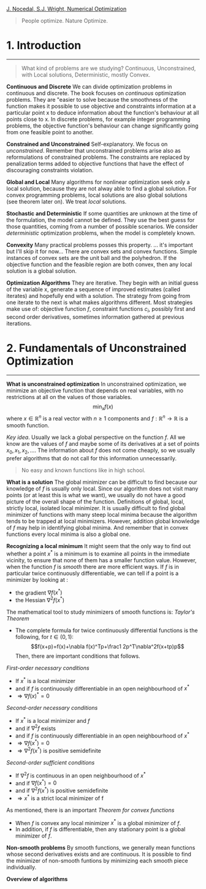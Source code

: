 [J. Nocedal, S.J. Wright, Numerical Optimization](https://www.math.uci.edu/~qnie/Publications/NumericalOptimization.pdf)

> People optimize. Nature Optimize.
# 1. Introduction
---
> What kind of problems are we studying?
> Continuous, Unconstrained, with Local solutions, Deterministic, mostly Convex.

**Continuous and Discrete**
We can divide optimization problems in continuous and discrete.
The book focuses on *continuous* optimization problems.
They are "easier to solve because the smoothness of the function makes it possible to use objective and constraints information at a particular point x to deduce information about the function's behaviour at all points close to x.
In discrete problems, for example integer programming problems, the objective function's behaviour can change significantly going from one feasible point to another.

**Constrained and Unconstrained**
Self-explanatory. We focus on *unconstrained*.
Remember that unconstrained problems arise also as reformulations of constrained problems. The constraints are replaced by penalization terms added to objective functions that have the effect of discouraging constraints violation.

**Global and Local**
Many algorithms for nonlinear optimization seek only a local solution, because they are not alway able to find a global solution.
For convex programming problems, local solutions are also global solutions (see theorem later on). We treat *local* solutions.

**Stochastic and Deterministic**
If some quantities are unknown at the time of the formulation, the model cannot be defined. They use the best guess for those quantities, coming from a number of possible scenarios.
We consider *deterministic* optimization problems, when the model is completely known.

**Convexity**
Many practical problems posses this property.
... it's important but I'll skip it for now...
There are convex sets and convex functions.
Simple instances of convex sets are the unit ball and the polyhedron.
If the objective function and the feasible region are both convex, then any local solution is a global solution.

**Optimization Algorithms**
They are iterative.
They begin with an initial guess of the variable x, generate a sequence of improved estimates (called iterates) and hopefully end with a solution.
The strategy from going from one iterate to the next is what makes algorithms different.
Most strategies make use of: objective function $f$, constraint functions $c_i$, possibly first and second order derivatives, sometimes information gathered at previous iterations.

# 2. Fundamentals of Unconstrained Optimization
---
**What is unconstrained optimization**
In unconstrained optimization, we minimize an objective function that depends on real variables, with no restrictions at all on the values of those variables.
$$\min_{x}f(x)$$
where $x\in\mathbb{R}^n$ is a real vector with $n\geq1$ components and $f:\mathbb{R}^n\rightarrow\mathbb{R}$ is a smooth function.

*Key idea*.
Usually we lack a global perspective on the function $f$. All we know are the values of $f$ and maybe some of its derivatives at a set of points $x_0,x_1,x_2,...$.
The information about $f$ does not come cheaply, so we usually prefer algorithms that do not call for this information unnecessarily.
> No easy and known functions like in high school.

**What is a solution**
The global minimizer can be difficult to find because our knowledge of $f$ is usually only local. Since our algorithm does not visit many points (or at least this is what we want), we usually do not have a good picture of the overall shape of the function.
Definitions of global, local, strictly local, isolated local minimizer.
It is usually difficult to find global minimizer of functions with many steep local minima because the algorithm tends to be trapped at local minimizers.
However, addition global knowledge of $f$ may help in identifying global minima.
And remember that in convex functions every local minima is also a global one.

**Recognizing a local minimum**
It might seem that the only way to find out whether a point $x^*$ is a minimum is to examine all points in the immediate vicinity, to ensure that none of them has a smaller function value.
However, when the function $f$ is *smooth* there are more efficient ways.
If $f$ is in particular twice continuously differentiable, we can tell if a point is a minimizer by looking at :
- the gradient $\nabla f(x^*)$
- the Hessian $\nabla^2f(x^*)$

The mathematical tool to study minimizers of smooth functions is:
*Taylor's Theorem*
- The complete formula for twice continuously differential functions is the following, for $t\in (0,1)$:
$$f(x+p)=f(x)+\nabla f(x)^Tp+\frac1 2p^T\nabla^2f(x+tp)p$$
Then, there are important conditions that follows.

*First-order necessary conditions*
- If $x^*$ is a local minimizer
- and if $f$ is continuously differentiable in an open neighbourhood of $x^*$
- $\Rightarrow\nabla f(x)^*=0$

*Second-order necessary conditions*
- If $x^*$ is a local minimizer and $f$
- and if $\nabla^2f$ exists
- and if $f$ is continuously differentiable in an open neighbourhood of $x^*$
- $\Rightarrow\nabla f(x^*)=0$
- $\Rightarrow\nabla^2f(x^*)$ is positive semidefinite

*Second-order sufficient conditions*
- If $\nabla^2f$ is continuous in an open neighbourhood of $x^*$
- and if $\nabla f(x^*)=0$
- and if $\nabla^2f(x^*)$ is positive semidefinite
- $\Rightarrow x^*$ is a strict local minimizer of f

As mentioned, there is an important
*Theorem for convex functions*
- When $f$ is convex any local minimizer $x^*$ is a global minimizer of $f$.
- In addition, if $f$ is differentiable, then any stationary point is a global minimizer of $f$.

**Non-smooth problems**
By smooth functions, we generally mean functions whose second derivatives exists and are continuous.
It is possible to find the minimizer of non-smooth funtions by minimizing each smooth piece individually.

**Overview of algorithms**


